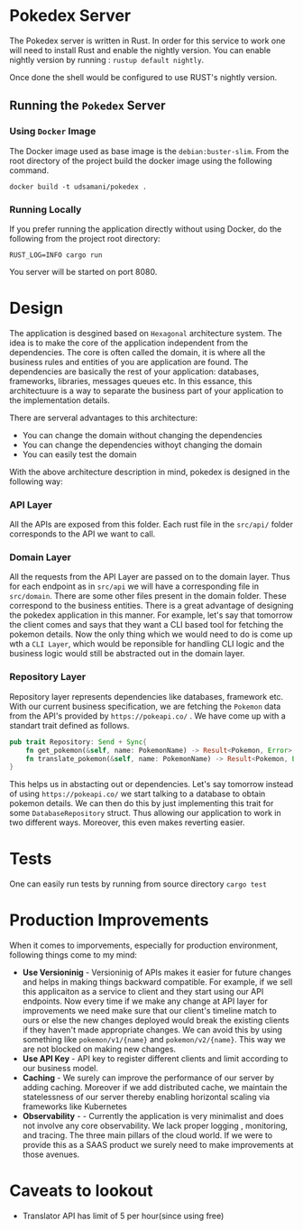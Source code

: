 # Pokedex Server

The Pokedex server is written in Rust. In order for this service to work one will need to install Rust and enable the nightly version. You can enable nightly version by running : `rustup default nightly`. 

Once done the shell would be configured to use RUST's nightly version.

## Running the `Pokedex` Server

### Using `Docker` Image
The Docker image used as base image is the `debian:buster-slim`.  From the root directory of the project build the docker image using the following command.

`docker build -t udsamani/pokedex .`

### Running Locally
If you prefer running the application directly without using Docker, do the following from the project root directory:

`RUST_LOG=INFO cargo run`

You server will be started on port 8080.


# Design

The application is desgined based on `Hexagonal` architecture system. The idea is to make the core of the application independent from the dependencies. The core is often called the domain, it is where all the business rules and entities of you are application are found. The dependencies are basically the rest of your application: databases, frameworks, libraries, messages queues etc. In this essance, this architectuure is a way to separate the business part of your application to the implementation details.

There are serveral advantages to this architecture: 
- You can change the domain without changing the dependencies
- You can change the dependencies withoyt changing the domain
- You can easily test the domain


With the above architecture description in mind, pokedex is designed in the following way:

### API Layer 
All the APIs are exposed from this folder. Each rust file in the `src/api/` folder corresponds to the API we want to call. 

### Domain Layer
All the requests from the API Layer are passed on to the domain layer. Thus for each endpoint as in `src/api` we will have a corresponding file in `src/domain`. There are some other files present in the domain folder. These correspond to the business entities. There is a great advantage of designing the pokedex application in this manner. For example, let's say that tomorrow the client comes and says that they want a CLI based tool for fetching the pokemon details. Now the only thing which we would need to do is come up wth a `CLI Layer`, which would be reponsible for handling CLI logic and the business logic would still be abstracted out in the domain layer.

### Repository Layer
Repository layer represents dependencies like databases, framework etc. With our current business specification, we are fetching the `Pokemon` data from the API's provided by `https://pokeapi.co/` . We have come up with a standart trait defined as follows.

```rust
pub trait Repository: Send + Sync{
    fn get_pokemon(&self, name: PokemonName) -> Result<Pokemon, Error>;
    fn translate_pokemon(&self, name: PokemonName) -> Result<Pokemon, Error>;
}
```
This helps us in abstacting out or dependencies. Let's say tomorrow instead of using `https://pokeapi.co/` we start talking to a database to obtain pokemon details. We can then do this by just implementing this trait for some `DatabaseRepository` struct. Thus allowing our application to work in two different ways. Moreover, this even makes reverting easier. 

# Tests

One can easily run tests by running from source directory `cargo test`

# Production Improvements
When it comes to imporvements, especially for production environment, following things come to my mind:
- **Use Versioninig** - Versioninig of APIs makes it easier for future changes and helps in making things backward compatible. For example, if we sell this applicaiton as a service to client and they start using our API endpoints. Now every time if we make any change at API layer for improvements we need make sure that our client's timeline match to ours or else the new changes deployed would break the existing clients if they haven't made appropriate changes. We can avoid this by using something like `pokemon/v1/{name}` and `pokemon/v2/{name}`. This way we are not blocked on making new changes.
- **Use API Key** - API key to register different clients and limit according to our business model.
- **Caching** - We surely can improve the performance of our server by adding caching. Moreover if we add distributed cache, we maintain the statelessness of our server thereby enabling horizontal scaling via frameworks like Kubernetes
- **Observability** - - Currently the application is very minimalist and does not involve any core observability. We lack proper logging , monitoring, and tracing. The three main pillars of the cloud world. If we were to provide this as a SAAS product we surely need to make improvements at those avenues.


# Caveats to lookout
- Translator API has limit of 5 per hour(since using free)

